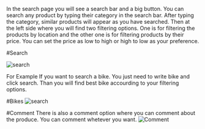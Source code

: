 
In the search page you will see a search bar and a big button. You can search any product by typing their category in the search bar. After typing the category, similar products will appear as you have searched. Then at the left side where you will find two filtering options. One is for  filtering the products by location and the other one is for filtering products by their price. You can set the price as low to high or high to low as your preference.

#Search

![search](img/search.png)

For Example If you want to search a  bike. You just need to write bike and click search. Than you will find best bike accourding to your filtering options.

#Bikes
![search](img/bikes.png)

#Comment
There is also a comment option where you can comment about the produce. You can comment whetever you want.
![Comment](img/comment.png)












